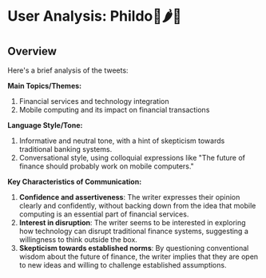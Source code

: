 # User Analysis: Phildo🎣🌶️👑

## Overview

Here's a brief analysis of the tweets:

**Main Topics/Themes:**
1. Financial services and technology integration
2. Mobile computing and its impact on financial transactions

**Language Style/Tone:**
1. Informative and neutral tone, with a hint of skepticism towards traditional banking systems.
2. Conversational style, using colloquial expressions like "The future of finance should probably work on mobile computers."

**Key Characteristics of Communication:**

1. **Confidence and assertiveness**: The writer expresses their opinion clearly and confidently, without backing down from the idea that mobile computing is an essential part of financial services.
2. **Interest in disruption**: The writer seems to be interested in exploring how technology can disrupt traditional finance systems, suggesting a willingness to think outside the box.
3. **Skepticism towards established norms**: By questioning conventional wisdom about the future of finance, the writer implies that they are open to new ideas and willing to challenge established assumptions.